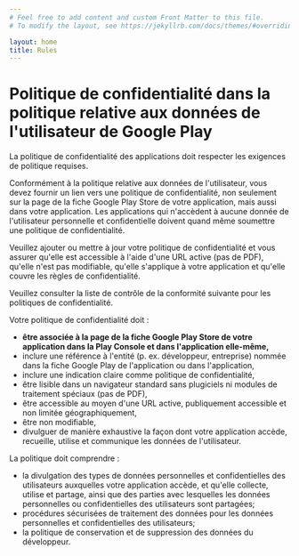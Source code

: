 ```yaml
---
# Feel free to add content and custom Front Matter to this file.
# To modify the layout, see https://jekyllrb.com/docs/themes/#overriding-theme-defaults

layout: home
title: Rules
---
```


# Politique de confidentialité dans la politique relative aux données de l'utilisateur de Google Play

La politique de confidentialité des applications doit respecter les exigences de politique requises. 

Conformément à la politique relative aux données de l'utilisateur, vous devez fournir un lien vers une politique de confidentialité, non seulement sur la page de la fiche Google Play Store de votre application, mais aussi dans votre application. Les applications qui n'accèdent à aucune donnée de l'utilisateur personnelle et confidentielle doivent quand même soumettre une politique de confidentialité.

Veuillez ajouter ou mettre à jour votre politique de confidentialité et vous assurer qu'elle est accessible à l'aide d'une URL active (pas de PDF), qu'elle n'est pas modifiable, qu'elle s'applique à votre application et qu'elle couvre les règles de confidentialité.

Veuillez consulter la liste de contrôle de la conformité suivante pour les politiques de confidentialité. 

Votre politique de confidentialité doit :
- **être associée à la page de la fiche Google Play Store de votre application dans la Play Console et dans l'application elle-même,**
- inclure une référence à l'entité (p. ex. développeur, entreprise) nommée dans la fiche Google Play de l'application ou dans l'application,
- inclure une indication claire comme politique de confidentialité,
- être lisible dans un navigateur standard sans plugiciels ni modules de traitement spéciaux (pas de PDF),
- être accessible au moyen d'une URL active, publiquement accessible et non limitée géographiquement,
- être non modifiable,
- divulguer de manière exhaustive la façon dont votre application accède, recueille, utilise et communique les données de l'utilisateur. 

La politique doit comprendre :
- la divulgation des types de données personnelles et confidentielles des utilisateurs auxquelles votre application accède, et qu'elle collecte, utilise et partage, ainsi que des parties avec lesquelles les données personnelles ou confidentielles des utilisateurs sont partagées;
-  procédures sécurisées de traitement des données pour les données personnelles et confidentielles des utilisateurs;
- la politique de conservation et de suppression des données du développeur.




